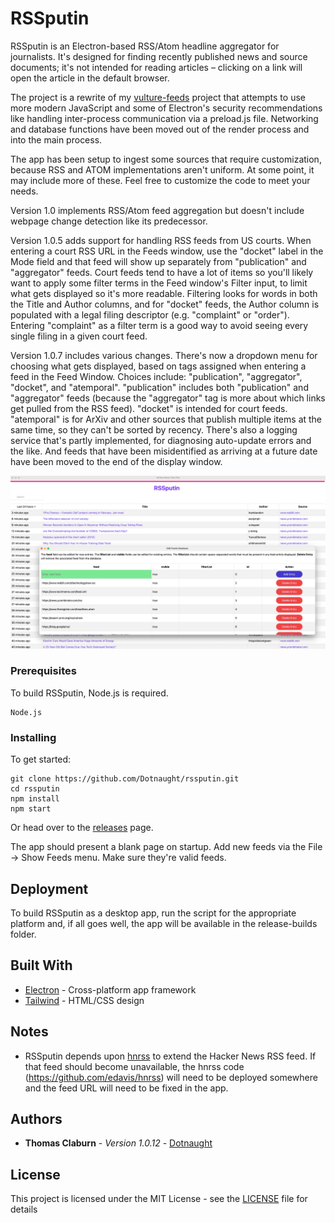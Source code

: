 # RSSputin

RSSputin is an Electron-based RSS/Atom headline aggregator for journalists. It's designed for finding recently published news and source documents; it's not intended for reading articles – clicking on a link will open the article in the default browser.

The project is a rewrite of my [vulture-feeds](https://github.com/Dotnaught/vulture-feeds) project that attempts to use more modern JavaScript and some of Electron's security recommendations like handling inter-process communication via a preload.js file. Networking and database functions have been moved out of the render process and into the main process.

The app has been setup to ingest some sources that require customization, because RSS and ATOM implementations aren't uniform. At some point, it may include more of these. Feel free to customize the code to meet your needs.

Version 1.0 implements RSS/Atom feed aggregation but doesn't include webpage change detection like its predecessor.

Version 1.0.5 adds support for handling RSS feeds from US courts. When entering a court RSS URL in the Feeds window, use the "docket" label in the Mode field and that feed will show up separately from "publication" and "aggregator" feeds. Court feeds tend to have a lot of items so you'll likely want to apply some filter terms in the Feed window's Filter input, to limit what gets displayed so it's more readable. Filtering looks for words in both the Title and Author columns, and for "docket" feeds, the Author column is populated with a legal filing descriptor (e.g. "complaint" or "order"). Entering "complaint" as a filter term is a good way to avoid seeing every single filing in a given court feed.

Version 1.0.7 includes various changes. There's now a dropdown menu for choosing what gets displayed, based on tags assigned when entering a feed in the Feed Window. Choices include: "publication", "aggregator", "docket", and "atemporal". "publication" includes both "publication" and "aggregator" feeds (because the "aggregator" tag is more about which links get pulled from the RSS feed). "docket" is intended for court feeds. "atemporal" is for ArXiv and other sources that publish multiple items at the same time, so they can't be sorted by recency. There's also a logging service that's partly implemented, for diagnosing auto-update errors and the like. And feeds that have been misidentified as arriving at a future date have been moved to the end of the display window.

<img src="https://github.com/Dotnaught/rssputin/blob/main/assets/rssputin_screenshot.png" width="800" />

### Prerequisites

To build RSSputin, Node.js is required.

```
Node.js
```

### Installing

To get started:

```
git clone https://github.com/Dotnaught/rssputin.git
cd rssputin
npm install
npm start
```

Or head over to the [releases](https://github.com/Dotnaught/rssputin/releases) page.

The app should present a blank page on startup. Add new feeds via the File -> Show Feeds menu. Make sure they're valid feeds.

## Deployment

To build RSSputin as a desktop app, run the script for the appropriate platform and, if all goes well, the app will be available in the release-builds folder. 

## Built With

* [Electron](https://electronjs.org/) - Cross-platform app framework
* [Tailwind](https://tailwindcss.com/) - HTML/CSS design 

## Notes

* RSSputin depends upon [hnrss](https://edavis.github.io/hnrss/) to extend the Hacker News RSS feed. If that feed should become unavailable, the hnrss code (https://github.com/edavis/hnrss) will need to be deployed somewhere and the feed URL will need to be fixed in the app.

## Authors

* **Thomas Claburn** - *Version 1.0.12* - [Dotnaught](https://github.com/Dotnaught)

## License

This project is licensed under the MIT License - see the [LICENSE](LICENSE.md) file for details

